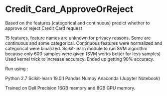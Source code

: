 # Credit_Card_ApproveOrReject
Based on the features (categorical and continuous) predict whether to approve or reject Credit Card request

15 features, feature names are unknown for privacy reasons. Some are continuous and some categorical.
Continuous features were normalized and categorical were binarized.
Scikit-learn module to run SVM algorithm because only 600 samples were given (SVM works better for less samples)
Used kernel trick to increase accuracy. Ended up getting 90% accuracy.

Run using :

Python 2.7
Scikit-learn 19.0.1
Pandas
Numpy
Anaconda (Jupyter Notebook)

Trained on Dell Precision 16GB memory and 8GB GPU memory.
